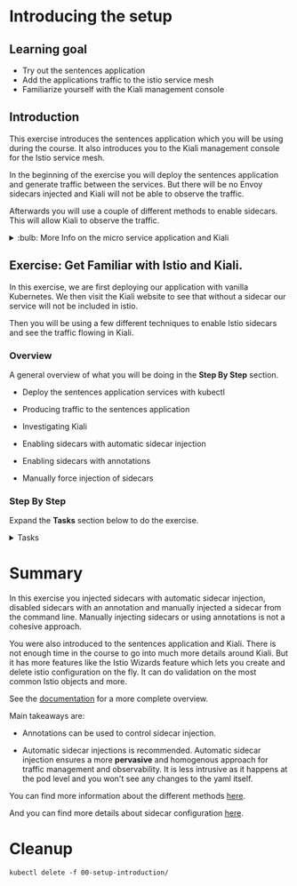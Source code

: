 [//]: # (Copyright, Eficode )
[//]: # (Origin: https://github.com/eficode-academy/istio-katas)
[//]: # (Tags: #sentences #kiali)

# Introducing the setup

## Learning goal

- Try out the sentences application
- Add the applications traffic to the istio service mesh
- Familiarize yourself with the Kiali management console

## Introduction

This exercise introduces the sentences application which you will be using during the course.
It also introduces you to the Kiali management console for the Istio service mesh.

In the beginning of the exercise you will deploy the sentences application
and generate traffic between the services. But there will be no Envoy sidecars
injected and Kiali will not be able to observe the traffic.

Afterwards you will use a couple of different methods to enable sidecars. This
will allow Kiali to observe the traffic.

<details>
    <summary> :bulb: More Info on the micro service application and Kiali </summary>

### Sentences application

This application implements a simple 'sentences' builder, which can build
sentences from the following simple algorithm:

```
age = random(0,100)
name = random(['Peter','Ray','Egon'])
return name + ' is ' + age + ' years'
```
The application is made up of three services, one which can be queried for the
random age, one which can be queried for a random name and a frontend sentence service, which
calls the two other through HTTP requests and formats the final sentences.

The source code for the application can be seen in the  [sentences-app/](sentences-app/) folder.

### Kiali

Kiali provides dashboards and observability by showing you the structure and
health of your service mesh. It provides detailed metrics, Grafana access and
integrates with Jaeger for distributed tracing.

One of it's most powerful features are it's graphs. They provide a powerful way
to visualize the topology of your service mesh.

It provides four main graph renderings of the mesh telemetry.

* The **workload** graph provides a detailed view of communication between workloads.

* The **app** graph aggregates the workloads with the same `app` labeling, which provides a more logical view.

* The **versioned app** graph aggregates by app, but breaks out the different versions providing traffic breakdowns that are version-specific.

* The **service** graph provides a high-level view, which aggregates all traffic for defined services.

![Kiali overview](images/kiali-overview.png)

We are using Kiali to visualize the work done in this Istio course.

</details>

## Exercise: Get Familiar with Istio and Kiali.

In this exercise, we are first deploying our application with vanilla
Kubernetes. We then visit the Kiali website to see that without a
sidecar our service will not be included in istio.

Then you will be using a few different techniques to enable Istio sidecars
and see the traffic flowing in Kiali.

### Overview

A general overview of what you will be doing in the **Step By Step** section.

- Deploy the sentences application services with kubectl

- Producing traffic to the sentences application

- Investigating Kiali

- Enabling sidecars with automatic sidecar injection

- Enabling sidecars with annotations

- Manually force injection of sidecars

### Step By Step

Expand the **Tasks** section below to do the exercise.

<details>
    <summary> Tasks </summary>

#### Task: Inspect your namespace

___

You will need to know your namespace for later exercises. It is provided for
you in the environment variable `STUDENT_NS`. Check it with the following
command.

```console
echo $STUDENT_NS
```

Execute the following command and make sure it matches the value of the
environment variable `STUDENT_NS`.

```console
kubectl config view --output 'jsonpath={..namespace}'; echo
```

#### Task: Deploy the sentences application

___

Open a terminal in the root of the git repository (istio-katas) and use `kubectl` to deploy `v1` of the application.

```console
kubectl apply -f 00-setup-introduction/
```

#### Task: Observe the number of services and pods running

___

```console
kubectl get pod,svc
```

Once all the pods are running you should see something like. It may take a few seconds.

```
NAME                             READY   STATUS    RESTARTS   AGE
pod/age-7976688957-mbvzz         1/1     Running   0          2s
pod/name-v1-587b56cdf4-rwcwt     1/1     Running   0          2s
pod/sentences-6dffccb8c6-7fd57   1/1     Running   0          2s

NAME                TYPE        CLUSTER-IP       EXTERNAL-IP   PORT(S)          AGE
service/age         ClusterIP   172.20.123.133   <none>        5000/TCP         2s
service/name        ClusterIP   172.20.108.51    <none>        5000/TCP         2s
service/sentences   NodePort    172.20.168.218   <none>        5000:30326/TCP   2s
```

#### Task: Run the `loop-query.sh` script

___

Run the following to continuously query the sentence service and observe the output.

Do this is a **new** terminal.

```console
./scripts/loop-query.sh
```

You should see output from the shell that looks like this.

```
Using 10.0.36.130:30459, header ''
Egon is 40 years.
Ray is 16 years.
Peter is 38 years.
Peter is 19 years.
Ray is 66 years.
```

Traffic is now flowing between the services. But that **doesn't** mean it is part of the service mesh yet...

#### Task: Open Kiali and find the sentences application

___


Browse to **Applications** on the left hand menu. Click **Namespace** drop-down at the top left and
enter **your** namespace.

Finally, select your `sentences` application from the center-part of the UI.

You will see the application, workloads and services are discovered by Kiali.
But not much else.

The red icons beside the workloads mean we have no istio sidecars deployed.
Browse the different tabs to see that there is no traffic nor metrics being captured.
As there are no sidecars the traffic is **not** part of the istio service mesh.

![Sentences with no sidecars](images/kiali-no-sidecars.png)

#### Task: Pull sentences application down

___


```console
kubectl delete -f 00-setup-introduction/
```

#### Task: Enable automatic sidecar injection

___


```console
kubectl label namespace $STUDENT_NS istio-injection=enabled
```

#### Task: Redeploy sentences application

___


```console
kubectl apply -f 00-setup-introduction/
```

Observe the number of services and pods running.

```console
kubectl get pod,svc
```

You should see **two** containers per POD in ready state.

```
NAME                                READY   STATUS    RESTARTS   AGE
pod/age-v1-6fccc84ff-kkdgn          2/2     Running   0          4m4s
pod/name-v1-6644f45d6f-lndkm        2/2     Running   0          4m4s
pod/sentences-v1-5bbf7bcfcb-fphpp   2/2     Running   0          4m4s

NAME                TYPE        CLUSTER-IP       EXTERNAL-IP   PORT(S)          AGE
service/age         ClusterIP   172.20.228.238   <none>        5000/TCP         4m5s
service/name        ClusterIP   172.20.213.23    <none>        5000/TCP         4m4s
service/sentences   NodePort    172.20.106.197   <none>        5000:32092/TCP   4m4s
```

Run the following command to observe that an envoy proxy container has been injected into the application.

```console
kubectl get pods -o=custom-columns=NAME:.metadata.name,CONTAINERS:.spec.containers[*].name
```

This should show an istio proxy sidecar for each service.

```
NAME                            CONTAINERS
age-v1-676bf56bdd-m6bcj         age,istio-proxy
name-v1-587b56cdf4-6tnhs        name,istio-proxy
sentences-v1-6ccc9fdcc5-fzt2g   sentences,istio-proxy
```

#### Task: Run the loop-query.sh script

___


```console
./scripts/loop-query.sh
```

#### Task: Browse kiali and investigate the traffic flow

___


Browse to **Applications** on the left hand menu and select `sentences`.

> Remember to filter by **your** namespace.

Now you can see there are sidecars and the traffic is part of the mesh.

- Browse the different tabs to see the traffic and metrics being captured.

> :bulb: It may take a minute before Kiali starts showing the traffic and
> metrics. You can change the refresh rate in the top right hand corner.

![Sentences with sidecars](images/kiali-with-sidecars.png)


#### Task: Disable automatic sidecar injection for the `age` service

___


Edit the file `00-setup-introduction/age.yaml` and add the annotation
`sidecar.istio.io/inject: 'false'`.

```yaml
apiVersion: apps/v1
kind: Deployment
metadata:
  labels:
    app: sentences
    mode: age
    version: v1
  name: age-v1
spec:
  replicas: 1
  selector:
    matchLabels:
      app: sentences
      mode: age
      version: v1
  template:
    metadata:
      labels:
        app: sentences
        mode: age
        version: v1
      annotations:                          # Annotations block
        sidecar.istio.io/inject: 'false'    # True to enable or false to disable
    spec:
      containers:
      - image: praqma/istio-sentences:v1
        name: age
        ports:
          - containerPort: 5000
        env:
        - name: "SENTENCE_MODE"
          value: "age"
```

Apply the changes to the `age.yaml` file.

```console
kubectl apply -f 00-setup-introduction/age.yaml
```

Use kubectl to see the number of pods running.

```console
kubectl get pods
```

You should, eventually, see that the `age` service has only **one** pod.
E.g. it no longer has a sidecar and is **not** part of the service mesh.

```
NAME                            READY   STATUS    RESTARTS   AGE
age-v1-574bfbb6b4-qb6rv         1/1     Running   0          3m50s
name-v1-795cf79f69-clrw4        2/2     Running   0          8m41s
sentences-v1-7cfbb658b6-rthxn   2/2     Running   0          8m41s
```

If you re-inspect the application graph in Kiali, you will also
notice, that the `age` service is no longer being shown.

> Automatic sidecar injection provides a **pervasive** and homogenous approach
> to ensuring the features istio provides. For example telemetry like metrics
> and traces for observability. If you do not want a sidecar for a service, use
> an **opt out** approach.

#### Task: Inject sidecar for the `age` service

___


To update the `age` deployment to again include a sidecar, w can use
the following command:

```console
cat 00-setup-introduction/age.yaml |grep -v inject | kubectl apply -f -
```

Use kubectl to see the number of pods running.

```console
kubectl get pods
```

You should now see that the `age` service again has **two** pods. E.g. it has
a sidecar and is **again** part of the service mesh.

```
NAME                            READY   STATUS    RESTARTS   AGE
age-v1-7b9f67b7dc-qxlxx         2/2     Running   0          76s
name-v1-795cf79f69-clrw4        2/2     Running   0          16m
sentences-v1-7cfbb658b6-rthxn   2/2     Running   0          16m
```

If you inspect the application graph in Kiali, you will see that the
`age` service again is being shown.

You didn't modify the static yaml with the above command. You simply took the
output of the cat command, piped it into grep which stripped out the annotation
and applied the **output** with kubectl.

#### Task: Investigate the different graphs

___


Browse to the **graphs** and investigate the service, workload, app
and versioned app graphs from the drop down at the top.

> :bulb: Use the display options to modify what is shown in the
> different graphs. Showing request distribution is something
> we will be using often. Also ensure you are running the
> `loop-query.sh` script to generate traffic.

> :bulb: Use the `Legend` button to explain the different objects being shown.

![Graph Details](images/kiali-details.png)

</details>

# Summary

In this exercise you injected sidecars with automatic sidecar injection,
disabled sidecars with an annotation and manually injected a sidecar from
the command line.  Manually injecting sidecars or using annotations is not
a cohesive approach.

You were also introduced to the sentences application and Kiali. There is not
enough time in the course to go into much more details around Kiali. But it
has more features like the Istio Wizards feature which lets you create and
delete istio configuration on the fly. It can do validation on the most common
Istio objects and more.

See the [documentation](https://kiali.io/docs/features/)
for a more complete overview.

Main takeaways are:

* Annotations can be used to control sidecar injection.

* Automatic sidecar injections is recommended. Automatic sidecar injection
ensures a more **pervasive** and homogenous approach for traffic management
and observability. It is less intrusive as it happens at the pod level and
you won't see any changes to the yaml itself.

You can find more information about the different methods
[here](https://istio.io/latest/docs/setup/additional-setup/sidecar-injection/).

And you can find more details about sidecar configuration
[here](https://istio.io/latest/docs/concepts/traffic-management/#sidecars).

# Cleanup

```console
kubectl delete -f 00-setup-introduction/
```

